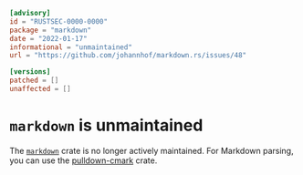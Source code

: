```toml
[advisory]
id = "RUSTSEC-0000-0000"
package = "markdown"
date = "2022-01-17"
informational = "unmaintained"
url = "https://github.com/johannhof/markdown.rs/issues/48"

[versions]
patched = []
unaffected = []
```

# `markdown` is unmaintained

The [`markdown`](https://crates.io/crates/markdown) crate is no longer actively maintained. For Markdown parsing, you can use the [pulldown-cmark](https://crates.io/crates/pulldown-cmark) crate.
 
